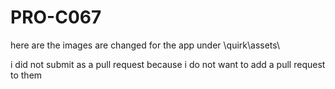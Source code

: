 # PRO-C067

here are the images are changed for the app under \quirk\assets\

i did not submit as a pull request because i do not want to add a pull request to them
